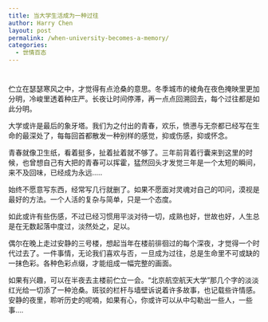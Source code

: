 ```yaml
---
title: 当大学生活成为一种过往
author: Harry Chen
layout: post
permalink: /when-university-becomes-a-memory/
categories:
  - 世情百态
---
```

# 

伫立在瑟瑟寒风之中，才觉得有点沧桑的意思。冬季城市的棱角在夜色掩映里更加分明，冷峻里透着种庄严。长夜让时间停滞，再一点点回溯回去，每个过往都是如此分明。

大学或许是最后的象牙塔。我们为之付出的青春，欢乐，愤懑与无奈都已经写在生命的最深处了，每每回首都散发一种别样的感觉，抑或伤感，抑或怀念。

青春就像卫生纸，看着挺多，扯着扯着就不够了。三年前背着行囊来到这里的时候，也曾想自己有大把的青春可以挥霍，猛然回头才发觉三年是一个太短的瞬间，来不及回味，已经成为永远…..

始终不愿意写东西，经常写几行就删了。如果不愿面对灵魂对自己的叩问，漠视是最好的方法。一个人活的复杂与简单，只是一个态度。

如此或许有些伤感，不过已经习惯用平淡对待一切，成熟也好，世故也好，人生总是在无数起落中度过，淡然处之，足以。

偶尔在晚上走过安静的三号楼，想起当年在楼前徘徊过的每个深夜，才觉得一个时代过去了。一件事情，无论我们喜欢与否，一旦成为过往，总是生命里不可或缺的一抹色彩。各种色彩点缀，才能组成一幅完整的画面。

如果有兴趣，可以在半夜去主楼前伫立一会。“北京航空航天大学”那几个字的淡淡红光给一切添了一种沧桑。斑驳的栏杆与墙壁诉说着许多故事，也记载些许情感。安静的夜里，聆听历史的呢喃，如果有心，你或许可以从中勾勒出一些人，一些事….